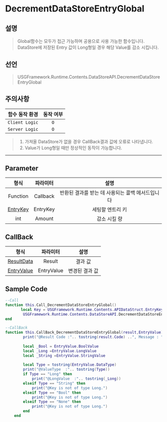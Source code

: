 # DecrementDataStoreEntryGlobal

## 설명
> Global함수는 모두가 접근 가능하며 공용으로 사용 가능한 함수입니다.
> DataStore에 저장된 Entry 값이 Long형일 경우 해당 Value를 감소 시킵니다.

## 선언
> USGFramework.Runtime.Contents.DataStoreAPI.DecrementDataStoreEntryGlobal
## 주의사항
|    **함수 동작 환경**    | **동작 여부** |
|:------------------:|:---------:|
| ```Client Logic``` |  ```O```  |
| ```Server Logic``` |  ```O```  |
> 1. 가져올 DataStore가 없을 경우 CallBack결과 값에 오류로 나타냅니다.
> 2. Value가 Long형일 때만 정상적인 동작이 가능합니다.
---


## Parameter
|         **형식**          | **파라미터** |           **설명**            |
|:-----------------------:|:--------:|:---------------------------:|
|        Function         | Callback | 반환된 결과를 받는 데 사용되는 콜백 메서드입니다 |
| [EntryKey](EntryKey.md) | EntryKey |          세팅할 엔트리 키          |
|           int           |  Amount  |           감소 시킬 량           |
## CallBack
|           **형식**            |  **파라미터**  |  **설명**  |
|:---------------------------:|:----------:|:--------:|
| [ResultData](ResultData.md) |   Result   |   결과 값   |
| [EntryValue](EntryValue.md) | EntryValue | 변경된 결과 값 |


## Sample Code
```lua
--Call
function this.Call_DecrementDataStoreEntryGlobal()
       local Key = USGFramework.Runtime.Contents.APIDataStruct.EntryKey.New("Test","TestKey")
        USGFramework.Runtime.Contents.DataStoreAPI.DecrementDataStoreEntryGlobal(this.CallBack_DecrementDataStoreEntryGlobal,Key,10)
end
```

```lua
--CallBack
function this.CallBack_DecrementDataStoreEntryGlobal(result,EntryValue)
        print("@Result Code :".. tostring(result.Code) ..", Message : "..tostring(result.Message))
 
        local _Bool = EntryValue.BoolValue
        local _Long =EntryValue.LongValue
        local _String =EntryValue.StringValue
 
        local Type = tostring(EntryValue.DataType)
        print("@ValueType  :".. tostring(Type))
        if Type == "Long" then
            print("@LongValue  :".. tostring(_Long))
        elseif Type == "String" then
            print("@Key is not of type Long.")
        elseif Type == "Bool" then
            print("@Key is not of type Long.")
        elseif Type == "None" then
            print("@Key is not of type Long.")
        end
    end
```
